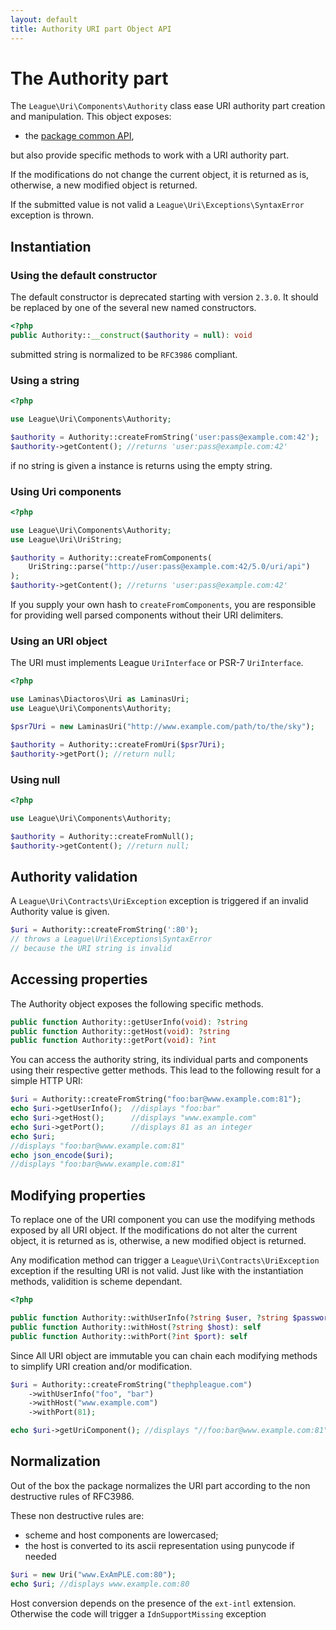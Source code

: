 ```yaml
---
layout: default
title: Authority URI part Object API
---
```


The Authority part
=======

The `League\Uri\Components\Authority` class ease URI authority part creation and manipulation. This object exposes:
                                       
- the [package common API](/components/2.0/api/), 

but also provide specific methods to work with a URI authority part.

<p class="message-notice">If the modifications do not change the current object, it is returned as is, otherwise, a new modified object is returned.</p>

<p class="message-warning">If the submitted value is not valid a <code>League\Uri\Exceptions\SyntaxError</code> exception is thrown.</p>

## Instantiation

### Using the default constructor

<p class="message-warning">The default constructor is deprecated starting with version <code>2.3.0</code>. It should be replaced by one of the several new named constructors.</p>

~~~php
<?php
public Authority::__construct($authority = null): void
~~~

<p class="message-notice">submitted string is normalized to be <code>RFC3986</code> compliant.</p>

### Using a string

~~~php
<?php

use League\Uri\Components\Authority;

$authority = Authority::createFromString('user:pass@example.com:42');
$authority->getContent(); //returns 'user:pass@example.com:42'
~~~

<p class="message-notice">if no string is given a instance is returns using the empty string.</p>

### Using Uri components
 
~~~php
<?php

use League\Uri\Components\Authority;
use League\Uri\UriString;

$authority = Authority::createFromComponents(
	UriString::parse("http://user:pass@example.com:42/5.0/uri/api")
);
$authority->getContent(); //returns 'user:pass@example.com:42'
~~~

<p class="message-warning">If you supply your own hash to <code>createFromComponents</code>, you are responsible for providing well parsed components without their URI delimiters.</p>

### Using an URI object

The URI must implements League `UriInterface` or PSR-7  `UriInterface`.

~~~php
<?php

use Laminas\Diactoros\Uri as LaminasUri;
use League\Uri\Components\Authority;

$psr7Uri = new LaminasUri("http://www.example.com/path/to/the/sky");

$authority = Authority::createFromUri($psr7Uri);
$authority->getPort(); //return null;
~~~

### Using null

~~~php
<?php

use League\Uri\Components\Authority;

$authority = Authority::createFromNull();
$authority->getContent(); //return null;
~~~

Authority validation
-------

A `League\Uri\Contracts\UriException` exception is triggered if an invalid Authority value is given.

~~~php
$uri = Authority::createFromString(':80');
// throws a League\Uri\Exceptions\SyntaxError
// because the URI string is invalid
~~~

Accessing properties
-------

The Authority object exposes the following specific methods.

~~~php
public function Authority::getUserInfo(void): ?string
public function Authority::getHost(void): ?string
public function Authority::getPort(void): ?int
~~~

You can access the authority string, its individual parts and components using their respective getter methods. This lead to the following result for a simple HTTP URI:

~~~php
$uri = Authority::createFromString("foo:bar@www.example.com:81");
echo $uri->getUserInfo();  //displays "foo:bar"
echo $uri->getHost();      //displays "www.example.com"
echo $uri->getPort();      //displays 81 as an integer
echo $uri;
//displays "foo:bar@www.example.com:81"
echo json_encode($uri);
//displays "foo:bar@www.example.com:81"
~~~

Modifying properties
-------

To replace one of the URI component you can use the modifying methods exposed by all URI object. If the modifications do not alter the current object, it is returned as is, otherwise, a new modified object is returned.

<p class="message-notice">Any modification method can trigger a <code>League\Uri\Contracts\UriException</code> exception if the resulting URI is not valid. Just like with the instantiation methods, validition is scheme dependant.</p>

~~~php
<?php

public function Authority::withUserInfo(?string $user, ?string $password = null): self
public function Authority::withHost(?string $host): self
public function Authority::withPort(?int $port): self
~~~

Since All URI object are immutable you can chain each modifying methods to simplify URI creation and/or modification.

~~~php
$uri = Authority::createFromString("thephpleague.com")
    ->withUserInfo("foo", "bar")
    ->withHost("www.example.com")
    ->withPort(81);

echo $uri->getUriComponent(); //displays "//foo:bar@www.example.com:81"
~~~

Normalization
-------

Out of the box the package normalizes the URI part according to the non destructive rules of RFC3986.

These non destructive rules are:

- scheme and host components are lowercased;
- the host is converted to its ascii representation using punycode if needed

~~~php
$uri = new Uri("www.ExAmPLE.com:80");
echo $uri; //displays www.example.com:80
~~~

<p class="message-info">Host conversion depends on the presence of the <code>ext-intl</code> extension. Otherwise the code will trigger a <code>IdnSupportMissing</code> exception</p>
